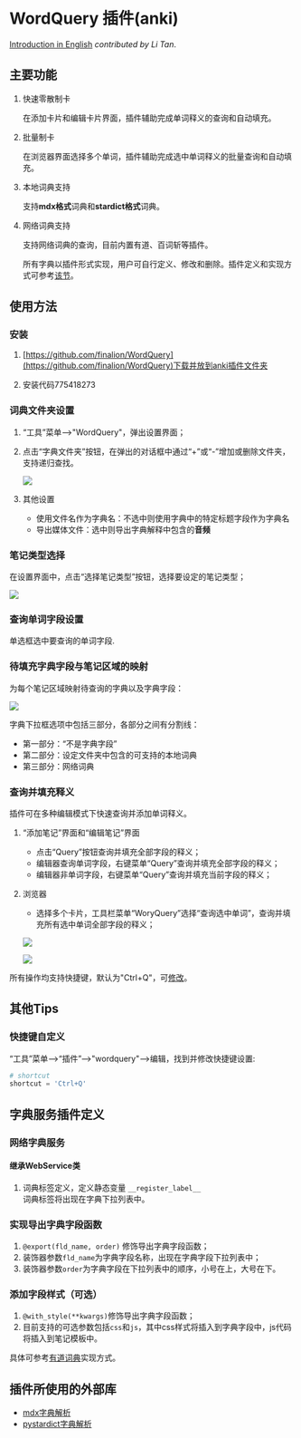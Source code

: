 # WordQuery 插件(anki)

[Introduction in English](docs/introduction.md) *contributed by Li Tan*.

## 主要功能

1. 快速零散制卡 

   在添加卡片和编辑卡片界面，插件辅助完成单词释义的查询和自动填充。 

2. 批量制卡 

   在浏览器界面选择多个单词，插件辅助完成选中单词释义的批量查询和自动填充。 

3. 本地词典支持

   支持**mdx格式**词典和**stardict格式**词典。

4. 网络词典支持  

   支持网络词典的查询，目前内置有道、百词斩等插件。
   
   所有字典以插件形式实现，用户可自行定义、修改和删除。插件定义和实现方式可参考[该节](#字典服务插件定义)。
  
## 使用方法

### 安装

1. [https://github.com/finalion/WordQuery](https://github.com/finalion/WordQuery)下载并放到anki插件文件夹

2. 安装代码775418273

### 词典文件夹设置

1. “工具”菜单-->"WordQuery"，弹出设置界面；

2. 点击“字典文件夹”按钮，在弹出的对话框中通过“+”或“-”增加或删除文件夹，支持递归查找。

    ![](screenshots/add_dict_folders.png)

3. 其他设置    
   - 使用文件名作为字典名：不选中则使用字典中的特定标题字段作为字典名
   - 导出媒体文件：选中则导出字典解释中包含的**音频**

### 笔记类型选择

在设置界面中，点击“选择笔记类型”按钮，选择要设定的笔记类型；   

![](screenshots/note_type.png)

### 查询单词字段设置

单选框选中要查询的单词字段.

### 待填充字典字段与笔记区域的映射

为每个笔记区域映射待查询的字典以及字典字段：   

![](screenshots/dicts.png)

字典下拉框选项中包括三部分，各部分之间有分割线：

- 第一部分：“不是字典字段”
- 第二部分：设定文件夹中包含的可支持的本地词典
- 第三部分：网络词典

### 查询并填充释义
    
插件可在多种编辑模式下快速查询并添加单词释义。   

1. “添加笔记”界面和“编辑笔记”界面

    - 点击“Query”按钮查询并填充全部字段的释义；
    - 编辑器查询单词字段，右键菜单“Query”查询并填充全部字段的释义；
    - 编辑器非单词字段，右键菜单“Query”查询并填充当前字段的释义；

2. 浏览器

    - 选择多个卡片，工具栏菜单“WoryQuery”选择“查询选中单词”，查询并填充所有选中单词全部字段的释义；

    ![](screenshots/editor.png)

    ![](screenshots/browser.png)

所有操作均支持快捷键，默认为"Ctrl+Q"，可[修改](###快捷键自定义)。

## 其他Tips

### 快捷键自定义

“工具”菜单-->“插件”-->"wordquery"-->编辑，找到并修改快捷键设置:

```python
# shortcut
shortcut = 'Ctrl+Q'
```


## 字典服务插件定义

### 网络字典服务

#### 继承WebService类

1. 词典标签定义，定义静态变量 ```__register_label__```  
   词典标签将出现在字典下拉列表中。

### 实现导出字典字段函数

1. ```@export(fld_name, order)``` 修饰导出字典字段函数；
2. 装饰器参数```fld_name```为字典字段名称，出现在字典字段下拉列表中；
3. 装饰器参数```order```为字典字段在下拉列表中的顺序，小号在上，大号在下。

### 添加字段样式（可选）
1. ```@with_style(**kwargs)```修饰导出字典字段函数；
2. 目前支持的可选参数包括```css```和```js```，其中css样式将插入到字典字段中，js代码将插入到笔记模板中。

具体可参考[有道词典](wquery/service/youdao.py)实现方式。    


## 插件所使用的外部库

- [mdx字典解析](https://github.com/mmjang/mdict-query)
- [pystardict字典解析](https://github.com/lig/pystardict)

